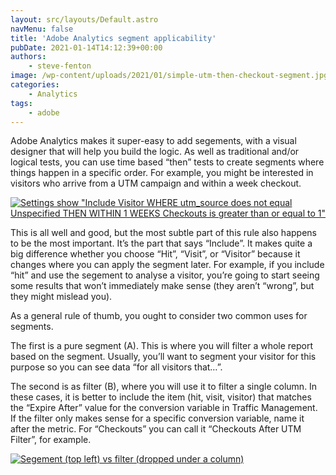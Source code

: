 ```yaml
---
layout: src/layouts/Default.astro
navMenu: false
title: 'Adobe Analytics segment applicability'
pubDate: 2021-01-14T14:12:39+00:00
authors:
    - steve-fenton
image: /wp-content/uploads/2021/01/simple-utm-then-checkout-segment.jpg
categories:
    - Analytics
tags:
    - adobe
---
```


Adobe Analytics makes it super-easy to add segements, with a visual designer that will help you build the logic. As well as traditional and/or logical tests, you can use time based “then” tests to create segments where things happen in a specific order. For example, you might be interested in visitors who arrive from a UTM campaign and within a week checkout.

[![Settings show "Include Visitor WHERE utm_source does not equal Unspecified THEN WITHIN 1 WEEKS Checkouts is greater than or equal to 1"](/img/2021/01/simple-utm-then-checkout-segment.jpg)](/2021/01/adobe-analytics-segment-applicability/simple-utm-then-checkout-segment/)

This is all well and good, but the most subtle part of this rule also happens to be the most important. It’s the part that says “Include”. It makes quite a big difference whether you choose “Hit”, “Visit”, or “Visitor” because it changes where you can apply the segment later. For example, if you include “hit” and use the segement to analyse a visitor, you’re going to start seeing some results that won’t immediately make sense (they aren’t “wrong”, but they might mislead you).

As a general rule of thumb, you ought to consider two common uses for segments.

The first is a pure segment (A). This is where you will filter a whole report based on the segment. Usually, you’ll want to segment your visitor for this purpose so you can see data “for all visitors that…”.

The second is as filter (B), where you will use it to filter a single column. In these cases, it is better to include the item (hit, visit, visitor) that matches the “Expire After” value for the conversion variable in Traffic Management. If the filter only makes sense for a specific conversion variable, name it after the metric. For “Checkouts” you can call it “Checkouts After UTM Filter”, for example.

[![Segement (top left) vs filter (dropped under a column)](/img/2021/01/segment-vs-filter.jpg)](/2021/01/adobe-analytics-segment-applicability/segment-vs-filter/)